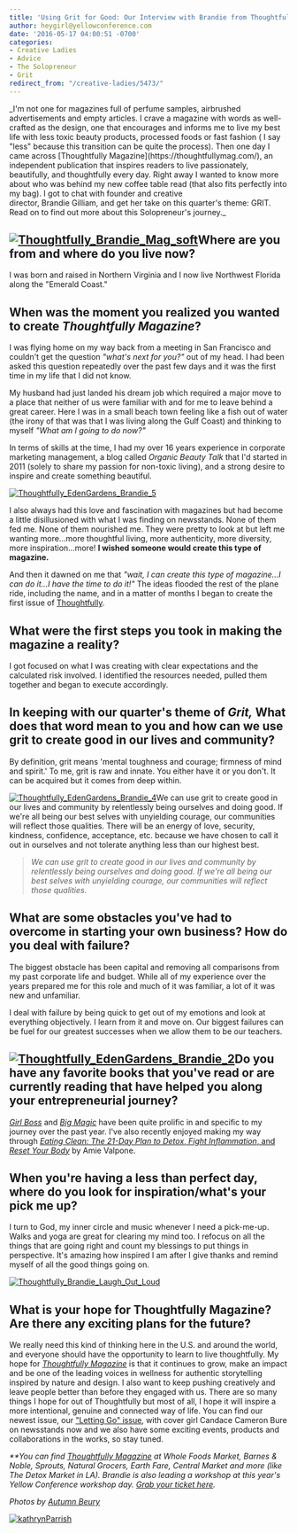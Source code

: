 ```yaml
---
title: 'Using Grit for Good: Our Interview with Brandie from Thoughtfully Magazine'
author: heygirl@yellowconference.com
date: '2016-05-17 04:00:51 -0700'
categories:
- Creative Ladies
- Advice
- The Solopreneur
- Grit
redirect_from: "/creative-ladies/5473/"
---
```


<div>_I'm not one for magazines full of perfume samples, airbrushed advertisements and empty articles. I crave a magazine with words as well-crafted as the design, one that encourages and informs me to live my best life with less toxic beauty products, processed foods or fast fashion ( I say "less" because this transition can be quite the process). Then one day I came across [Thoughtfully Magazine](https://thoughtfullymag.com/), an independent publication that inspires readers to live passionately, beautifully, and thoughtfully every day. Right away I wanted to know more about who was behind my new coffee table read (that also fits perfectly into my bag). I got to chat with founder and creative director, Brandie Gilliam, and get her take on this quarter's theme: GRIT. Read on to find out more about this Solopreneur's journey._</div>

## [![Thoughtfully_Brandie_Mag_soft](https://yellow-blog-images.imgix.net/2016/05/Thoughtfully_Brandie_Mag_soft.jpg)](https://yellow-blog-images.imgix.net/2016/05/Thoughtfully_Brandie_Mag_soft.jpg)Where are you from and where do you live now?

I was born and raised in Northern Virginia and I now live Northwest Florida along the "Emerald Coast."

## When was the moment you realized you wanted to create _Thoughtfully Magazine_?

I was flying home on my way back from a meeting in San Francisco and couldn't get the question _"what's next for you?"_ out of my head. I had been asked this question repeatedly over the past few days and it was the first time in my life that I did not know.

My husband had just landed his dream job which required a major move to a place that neither of us were familiar with and for me to leave behind a great career. Here I was in a small beach town feeling like a fish out of water (the irony of that was that I was living along the Gulf Coast) and thinking to myself _"What am I going to do now?"_

In terms of skills at the time, I had my over 16 years experience in corporate marketing management, a blog called _Organic Beauty Talk_ that I'd started in 2011 (solely to share my passion for non-toxic living), and a strong desire to inspire and create something beautiful.

[![Thoughtfully_EdenGardens_Brandie_5](https://yellow-blog-images.imgix.net/2016/05/Thoughtfully_EdenGardens_Brandie_5.jpg)](https://yellow-blog-images.imgix.net/2016/05/Thoughtfully_EdenGardens_Brandie_5.jpg)

I also always had this love and fascination with magazines but had become a little disillusioned with what I was finding on newsstands. None of them fed me. None of them nourished me. They were pretty to look at but left me wanting more...more thoughtful living, more authenticity, more diversity, more inspiration...more! **I wished someone would create this type of magazine.**

And then it dawned on me that _"wait, I can create this type of magazine...I can do it...I have the time to do it!"_ The ideas flooded the rest of the plane ride, including the name, and in a matter of months I began to create the first issue of [Thoughtfully](https://thoughtfullymag.com/).

## What were the first steps you took in making the magazine a reality?

I got focused on what I was creating with clear expectations and the calculated risk involved. I identified the resources needed, pulled them together and began to execute accordingly.

## In keeping with our quarter's theme of _Grit,_ What does that word mean to you and how can we use grit to create good in our lives and community?

By definition, grit means 'mental toughness and courage; firmness of mind and spirit.' To me, grit is raw and innate. You either have it or you don't. It can be acquired but it comes from deep within.

[![Thoughtfully_EdenGardens_Brandie_4](https://yellow-blog-images.imgix.net/2016/05/Thoughtfully_EdenGardens_Brandie_4.jpg)](https://yellow-blog-images.imgix.net/2016/05/Thoughtfully_EdenGardens_Brandie_4.jpg)We can use grit to create good in our lives and community by relentlessly being ourselves and doing good. If we're all being our best selves with unyielding courage, our communities will reflect those qualities. There will be an energy of love, security, kindness, confidence, acceptance, etc. because we have chosen to call it out in ourselves and not tolerate anything less than our highest best.

> _We can use grit to create good in our lives and community by relentlessly being ourselves and doing good. If we're all being our best selves with unyielding courage, our communities will reflect those qualities._

## What are some obstacles you've had to overcome in starting your own business? How do you deal with failure?

The biggest obstacle has been capital and removing all comparisons from my past corporate life and budget. While all of my experience over the years prepared me for this role and much of it was familiar, a lot of it was new and unfamiliar.

I deal with failure by being quick to get out of my emotions and look at everything objectively. I learn from it and move on. Our biggest failures can be fuel for our greatest successes when we allow them to be our teachers.

## [![Thoughtfully_EdenGardens_Brandie_2](https://yellow-blog-images.imgix.net/2016/05/Thoughtfully_EdenGardens_Brandie_2.jpg)](https://yellow-blog-images.imgix.net/2016/05/Thoughtfully_EdenGardens_Brandie_2.jpg)Do you have any favorite books that you've read or are currently reading that have helped you along your entrepreneurial journey?

_[Girl Boss](http://www.amazon.com/GIRLBOSS-Sophia-Amoruso/dp/039916927X)_ and _[Big Magic](http://www.amazon.com/Big-Magic-Creative-Living-Beyond/dp/1594634718/ref=sr_1_1?s=books&ie=UTF8&qid=1463460232&sr=1-1&keywords=big+magic)_ have been quite prolific in and specific to my journey over the past year. I've also recently enjoyed making my way through [_Eating Clean: The 21-Day Plan to Detox_, _Fight Inflammation_, and _Reset Your Body_](http://www.amazon.com/Eating-Clean-21-Day-Detox-Inflammation/dp/0544546466) by Amie Valpone.

## When you're having a less than perfect day, where do you look for inspiration/what's your pick me up?

I turn to God, my inner circle and music whenever I need a pick-me-up. Walks and yoga are great for clearing my mind too. I refocus on all the things that are going right and count my blessings to put things in perspective. It's amazing how inspired I am after I give thanks and remind myself of all the good things going on.

[![Thoughtfully_Brandie_Laugh_Out_Loud](https://yellow-blog-images.imgix.net/2016/05/Thoughtfully_Brandie_Laugh_Out_Loud.jpg)](https://yellow-blog-images.imgix.net/2016/05/Thoughtfully_Brandie_Laugh_Out_Loud.jpg)

## What is your hope for Thoughtfully Magazine? Are there any exciting plans for the future?

We really need this kind of thinking here in the U.S. and around the world, and everyone should have the opportunity to learn to live thoughtfully. My hope for _[Thoughtfully Magazine](https://thoughtfullymag.com/)_ is that it continues to grow, make an impact and be one of the leading voices in wellness for authentic storytelling inspired by nature and design. I also want to keep pushing creatively and leave people better than before they engaged with us. There are so many things I hope for out of Thoughtfully but most of all, I hope it will inspire a more intentional, genuine and connected way of life. You can find our newest issue, our ["Letting Go" issue](https://thoughtfullymag.com/shop/), with cover girl Candace Cameron Bure on newsstands now and we also have some exciting events, products and collaborations in the works, so stay tuned.

_**You can find <u>[Thoughtfully Magazine](https://thoughtfullymag.com/)</u> at Whole Foods Market, Barnes & Noble, Sprouts, Natural Grocers, Earth Fare, Central Market and more (like The Detox Market in LA). Brandie is also leading a workshop at this year's Yellow Conference workshop day. [Grab your ticket here](http://yellowconference.com/yellow-conference-workshop-day/)._

_Photos by [Autumn Beury](http://www.hellomisslovely.com/)_

[![kathrynParrish](https://yellow-blog-images.imgix.net/2016/05/kathrynParrish.jpg)](http://yellowconference.com/)
